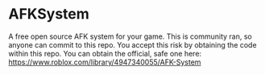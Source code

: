 # AFKSystem
A free open source AFK system for your game. This is community ran, so anyone can commit to this repo. You accept this risk by obtaining the code within this repo. You can obtain the official, safe one here: https://www.roblox.com/library/4947340055/AFK-System

